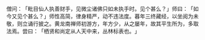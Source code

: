 僧问：​「毗目仙人执善财手，见微尘诸佛只如未执手时。见个甚么？​」师曰：​「如今又见个甚么？​」师性高简，律身精严，动不违法度。暮年三终藏经，以坐阅为未敬，则立诵行披之。黄龙南禅师初游方，年方少，从之屡年，故其平生所为，多取法焉。尝曰：​「栖贤和尚定从人天中来，丛林标表也。​」